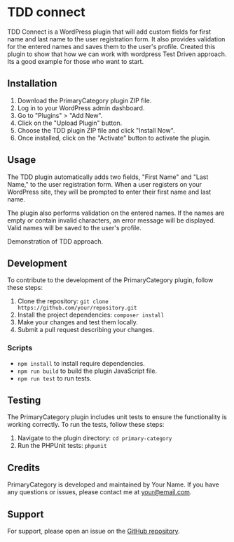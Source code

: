 TDD connect
===============

TDD Connect is a WordPress plugin that will add custom fields for first name and last name to the user registration form. It also provides validation for the entered names and saves them to the user's profile.
Created this plugin to show that how we can work with wordpress Test Driven approach. Its a good example for those who want to start.

Installation
------------

1.  Download the PrimaryCategory plugin ZIP file.
2.  Log in to your WordPress admin dashboard.
3.  Go to "Plugins" > "Add New".
4.  Click on the "Upload Plugin" button.
5.  Choose the TDD plugin ZIP file and click "Install Now".
6.  Once installed, click on the "Activate" button to activate the plugin.

Usage
-----

The TDD plugin automatically adds two fields, "First Name" and "Last Name," to the user registration form. When a user registers on your WordPress site, they will be prompted to enter their first name and last name.

The plugin also performs validation on the entered names. If the names are empty or contain invalid characters, an error message will be displayed. Valid names will be saved to the user's profile.

Demonstration of TDD approach.

Development
-----------

To contribute to the development of the PrimaryCategory plugin, follow these steps:

1.  Clone the repository: `git clone https://github.com/your/repository.git`
2.  Install the project dependencies: `composer install`
3.  Make your changes and test them locally.
4.  Submit a pull request describing your changes.

### Scripts

- `npm install` to install require dependencies.
- `npm run build` to build the plugin JavaScript file.
- `npm run test` to run tests.


Testing
-------

The PrimaryCategory plugin includes unit tests to ensure the functionality is working correctly. To run the tests, follow these steps:

1.  Navigate to the plugin directory: `cd primary-category`
2.  Run the PHPUnit tests: `phpunit`

Credits
-------

PrimaryCategory is developed and maintained by Your Name. If you have any questions or issues, please contact me at <your@email.com>.

Support
-------

For support, please open an issue on the [GitHub repository](https://github.com/ifarankhan/TDD-wordpress/issues).
